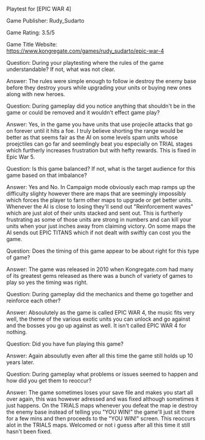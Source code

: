 Playtest for [EPIC WAR 4]

Game Publisher: Rudy_Sudarto

Game Rating: 3.5/5

Game Title Website: https://www.kongregate.com/games/rudy_sudarto/epic-war-4

Question: During your playtesting where the rules of the game understandable? If not, what was not clear.

Answer: The rules were simple enough to follow ie destroy the enemy base before they destroy yours while upgrading your units or buying new ones along with new heroes. 

Question: During gameplay did you notice anything that shouldn't be in the game or could be removed and it wouldn't effect game play?

Answer: Yes, in the game you have units that use projecile attacks that go on forever until it hits a foe. I truly believe shorting the range  would be better as that seems fair as the AI on some levels spam units whose proejctiles can go far and seemlingly beat you especially on TRIAL stages which furtherly increases frustration but with hefty rewards. This is fixed in Epic War 5.

Question: Is this game balanced? If not, what is the target audience for this game based on that imbalance?

Answer: Yes and No. In Campaign mode obviously each map ramps up the difficulty slighty however there are maps that are seemingly impossibly which forces the player to farm other maps to upgrade or get better units. Whenever the AI is close to losing they'll send out "Reinforcement waves" which are just alot of their units stacked and sent out. This is furtherly frustrating as some of those units are strong in numbers and can kill your units when your just inches away from claiming victory. On some maps the AI sends out EPIC TITANS which if not dealt with swiftly can cost you the game. 

Question: Does the timing of this game appear to be about right for this type of game?

Answer: The game was released in 2010 when Kongregate.com had many of its greatest gems released as there was a bunch of variety of games to play so yes the timing was right. 

Question: During gameplay did the mechanics and theme go together and reinforce each other?

Answer: Absoulutely as the game is called EPIC WAR 4, the music fits very well, the theme of the various exotic units you can unlock and go against and the bosses you go up against as well. It isn't called EPIC WAR 4 for nothing. 

Question: Did you have fun playing this game?

Answer: Again absoulutly even after all this time the game still holds up 10 years later. 

Question: During gameplay what problems or issues seemed to happen and how did you get them to reoccur?

Answer: The game sometimes loses your save file and makes you start all over again, this was however adressed and was fixed although sometimes it just happens. On the TRIALS maps whenever you defeat the map ie destroy the enemy base instead of telling you "YOU WIN!" the game'll just sit there for a few mins and then proceeds to the "YOU WIN!" screen. This reoccurs alot in the TRIALS maps. Welcomed or not i guess after all this time it still hasn't been fixed. 
